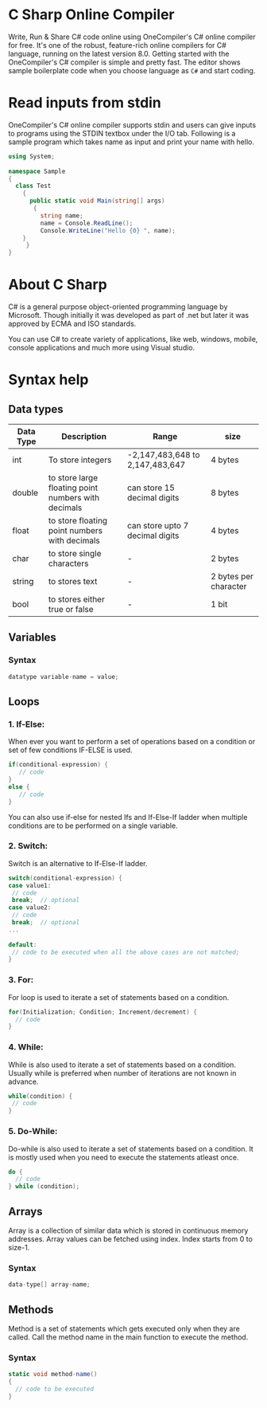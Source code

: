 # C Sharp Online Compiler

Write, Run & Share C# code online using OneCompiler's C# online compiler for free. It's one of the robust, feature-rich online compilers for C# language, running on the latest version 8.0. Getting started with the OneCompiler's C# compiler is simple and pretty fast. The editor shows sample boilerplate code  when you choose language as `C#` and start coding. 

# Read inputs from stdin
OneCompiler's C# online compiler supports stdin and users can give inputs to programs using the STDIN textbox under the I/O tab. Following is a sample program which takes name as input and print your name with hello.

```c#
using System;
 
namespace Sample
{
  class Test
    {
      public static void Main(string[] args)
       {
         string name;
         name = Console.ReadLine();
         Console.WriteLine("Hello {0} ", name);
	}
     }
}
```

# About C Sharp

C# is a general purpose object-oriented programming language by Microsoft. Though initially it was developed as part of .net but later it was approved by ECMA and ISO standards.

You can use C# to create variety of applications, like web, windows, mobile, console applications and much more using Visual studio.


# Syntax help

## Data types
|Data Type| Description|Range| size|
|----|----|----|----|
|int| To store integers|-2,147,483,648 to 2,147,483,647| 4 bytes|
|double| to store large floating point numbers with decimals|can store 15 decimal digits| 8 bytes|
|float| to store floating point numbers with decimals| can store upto 7 decimal digits| 4 bytes
|char| to store single characters|-| 2 bytes|
|string| to stores text|-| 2 bytes per character|
|bool|  to stores either true or false|-|1 bit|

## Variables

### Syntax
```c#
datatype variable-name = value;
```
## Loops

### 1. If-Else:

When ever you want to perform a set of operations based on a condition or set of few conditions IF-ELSE is used.

```c#
if(conditional-expression) {
   // code
} 
else {
   // code
}
```

You can also use if-else for nested Ifs and If-Else-If ladder when multiple conditions are to be performed on a single variable.

### 2. Switch:

Switch is an alternative to If-Else-If ladder.

```c#
switch(conditional-expression) {    
case value1:    
 // code    
 break;  // optional  
case value2:    
 // code    
 break;  // optional  
...    
    
default:     
 // code to be executed when all the above cases are not matched;    
} 
```
### 3. For:

For loop is used to iterate a set of statements based on a condition.

```c#
for(Initialization; Condition; Increment/decrement) {
  // code  
} 
```
### 4. While:

While is also used to iterate a set of statements based on a condition. Usually while is preferred when number of iterations are not known in advance.

```c#
while(condition) {
 // code 
}
```
### 5. Do-While:
Do-while is also used to iterate a set of statements based on a condition. It is mostly used when you need to execute the statements atleast once.

```c#
do {
  // code 
} while (condition);
```

## Arrays

Array is a collection of similar data which is stored in continuous memory addresses. Array values can be fetched using index.  Index starts from 0 to size-1.

### Syntax

```c#
data-type[] array-name;
```

## Methods

Method is a set of statements which gets executed only when they are called. Call the method name in the main function to execute the method.

### Syntax

```c#
static void method-name() 
{
  // code to be executed
}
```
